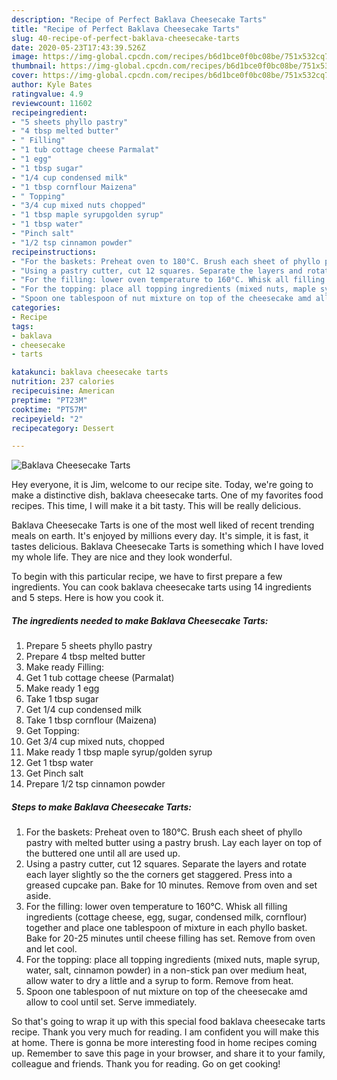 ```yaml
---
description: "Recipe of Perfect Baklava Cheesecake Tarts"
title: "Recipe of Perfect Baklava Cheesecake Tarts"
slug: 40-recipe-of-perfect-baklava-cheesecake-tarts
date: 2020-05-23T17:43:39.526Z
image: https://img-global.cpcdn.com/recipes/b6d1bce0f0bc08be/751x532cq70/baklava-cheesecake-tarts-recipe-main-photo.jpg
thumbnail: https://img-global.cpcdn.com/recipes/b6d1bce0f0bc08be/751x532cq70/baklava-cheesecake-tarts-recipe-main-photo.jpg
cover: https://img-global.cpcdn.com/recipes/b6d1bce0f0bc08be/751x532cq70/baklava-cheesecake-tarts-recipe-main-photo.jpg
author: Kyle Bates
ratingvalue: 4.9
reviewcount: 11602
recipeingredient:
- "5 sheets phyllo pastry"
- "4 tbsp melted butter"
- " Filling"
- "1 tub cottage cheese Parmalat"
- "1 egg"
- "1 tbsp sugar"
- "1/4 cup condensed milk"
- "1 tbsp cornflour Maizena"
- " Topping"
- "3/4 cup mixed nuts chopped"
- "1 tbsp maple syrupgolden syrup"
- "1 tbsp water"
- "Pinch salt"
- "1/2 tsp cinnamon powder"
recipeinstructions:
- "For the baskets: Preheat oven to 180°C. Brush each sheet of phyllo pastry with melted butter using a pastry brush. Lay each layer on top of the buttered one until all are used up."
- "Using a pastry cutter, cut 12 squares. Separate the layers and rotate each layer slightly so the the corners get staggered. Press into a greased cupcake pan. Bake for 10 minutes. Remove from oven and set aside."
- "For the filling: lower oven temperature to 160°C. Whisk all filling ingredients (cottage cheese, egg, sugar, condensed milk, cornflour) together and place one tablespoon of mixture in each phyllo basket. Bake for 20-25 minutes until cheese filling has set. Remove from oven and let cool."
- "For the topping: place all topping ingredients (mixed nuts, maple syrup, water, salt, cinnamon powder) in a non-stick pan over medium heat, allow water to dry a little and a syrup to form. Remove from heat."
- "Spoon one tablespoon of nut mixture on top of the cheesecake amd allow to cool until set. Serve immediately."
categories:
- Recipe
tags:
- baklava
- cheesecake
- tarts

katakunci: baklava cheesecake tarts 
nutrition: 237 calories
recipecuisine: American
preptime: "PT23M"
cooktime: "PT57M"
recipeyield: "2"
recipecategory: Dessert

---
```



![Baklava Cheesecake Tarts](https://img-global.cpcdn.com/recipes/b6d1bce0f0bc08be/751x532cq70/baklava-cheesecake-tarts-recipe-main-photo.jpg)

Hey everyone, it is Jim, welcome to our recipe site. Today, we're going to make a distinctive dish, baklava cheesecake tarts. One of my favorites food recipes. This time, I will make it a bit tasty. This will be really delicious.

Baklava Cheesecake Tarts is one of the most well liked of recent trending meals on earth. It's enjoyed by millions every day. It's simple, it is fast, it tastes delicious. Baklava Cheesecake Tarts is something which I have loved my whole life. They are nice and they look wonderful.




To begin with this particular recipe, we have to first prepare a few ingredients. You can cook baklava cheesecake tarts using 14 ingredients and 5 steps. Here is how you cook it.

<!--inarticleads1-->

##### The ingredients needed to make Baklava Cheesecake Tarts:

1. Prepare 5 sheets phyllo pastry
1. Prepare 4 tbsp melted butter
1. Make ready  Filling:
1. Get 1 tub cottage cheese (Parmalat)
1. Make ready 1 egg
1. Take 1 tbsp sugar
1. Get 1/4 cup condensed milk
1. Take 1 tbsp cornflour (Maizena)
1. Get  Topping:
1. Get 3/4 cup mixed nuts, chopped
1. Make ready 1 tbsp maple syrup/golden syrup
1. Get 1 tbsp water
1. Get Pinch salt
1. Prepare 1/2 tsp cinnamon powder




<!--inarticleads2-->

##### Steps to make Baklava Cheesecake Tarts:

1. For the baskets: Preheat oven to 180°C. Brush each sheet of phyllo pastry with melted butter using a pastry brush. Lay each layer on top of the buttered one until all are used up.
1. Using a pastry cutter, cut 12 squares. Separate the layers and rotate each layer slightly so the the corners get staggered. Press into a greased cupcake pan. Bake for 10 minutes. Remove from oven and set aside.
1. For the filling: lower oven temperature to 160°C. Whisk all filling ingredients (cottage cheese, egg, sugar, condensed milk, cornflour) together and place one tablespoon of mixture in each phyllo basket. Bake for 20-25 minutes until cheese filling has set. Remove from oven and let cool.
1. For the topping: place all topping ingredients (mixed nuts, maple syrup, water, salt, cinnamon powder) in a non-stick pan over medium heat, allow water to dry a little and a syrup to form. Remove from heat.
1. Spoon one tablespoon of nut mixture on top of the cheesecake amd allow to cool until set. Serve immediately.




So that's going to wrap it up with this special food baklava cheesecake tarts recipe. Thank you very much for reading. I am confident you will make this at home. There is gonna be more interesting food in home recipes coming up. Remember to save this page in your browser, and share it to your family, colleague and friends. Thank you for reading. Go on get cooking!
